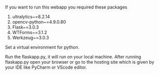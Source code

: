 If you want to run this webapp you required these packages
1. ultralytics~=8.2.14
2. opencv-python~=4.9.0.80
3. Flask~=3.0.3
4. WTForms~=3.1.2
5. Werkzeug~=3.0.3

Set a virtual environment for python.

Run the flaskapp.py, it will run on your local machine. After running flaskapp.py open your browser or
go to the hosting site which is given by your IDE like PyCharm or VScode editor.